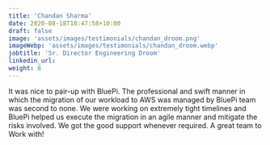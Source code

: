 ```yaml
---
title: 'Chandan Sharma'
date: 2020-08-18T10:47:58+10:00
draft: false
image: 'assets/images/testimonials/chandan_droom.png'
imageWebp: 'assets/images/testimonials/chandan_droom.webp'
jobtitle: 'Sr. Director Engineering Droom'
linkedin_url:
weight: 8
---
```


It was nice to pair-up with BluePi. The professional and swift manner in
which the migration of our workload to AWS was managed by BluePi team was
second to none. We were working on extremely tight timelines and BluePi
helped us execute the migration in an agile manner and mitigate the risks
involved. We got the good support whenever required. A great team to Work
with!